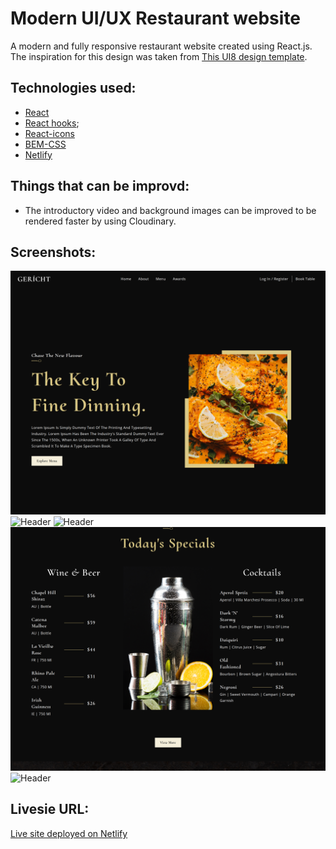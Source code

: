 # Modern UI/UX Restaurant website

A modern and fully responsive restaurant website created using React.js. The inspiration for this design was taken from [This UI8 design template](https://ui8.net/iqonicdesign/products/gericht-restaurant-website-ui-in-figma).

## Technologies used:

- [React](https://reactjs.org/)
- [React hooks](https://reactjs.org/docs/hooks-intro.html);
- [React-icons](https://react-icons.netlify.com/)
- [BEM-CSS](https://en.bem.info/)
- [Netlify](https://www.netlify.com/)

## Things that can be improvd:

- The introductory video and background images can be improved to be rendered faster by using Cloudinary.

## Screenshots:

![Header](./readme-images/hero-section.png)
![Header](./readme-images/about-section.png)
![Header](./readme-images/chef-section.png)
![Header](./readme-images/menu-section.png)
![Header](./readme-images/footer-section.png)

## Livesie URL:

[Live site deployed on Netlify](modern-restaurant-react.netlify.app/)
